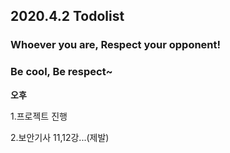 ## 2020.4.2 Todolist

### Whoever you are, Respect your opponent!

### Be cool, Be respect~





**오후**

1.프로젝트 진행

2.보안기사 11,12강...(제발)